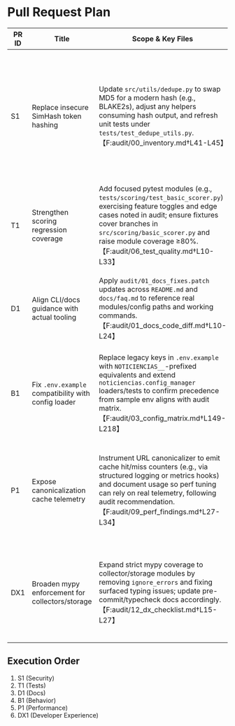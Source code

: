 # Pull Request Plan

| PR ID | Title | Scope & Key Files | Acceptance Criteria | Risk / Blast Radius |
| --- | --- | --- | --- | --- |
| S1 | Replace insecure SimHash token hashing | Update `src/utils/dedupe.py` to swap MD5 for a modern hash (e.g., BLAKE2s), adjust any helpers consuming hash output, and refresh unit tests under `tests/test_dedupe_utils.py`.【F:audit/00_inventory.md†L41-L45】 | * Bandit no longer flags MD5 usage; `bandit -ll -r src scripts` passes locally.<br>* Existing dedupe regression tests updated/extended to cover new hashing while preserving similarity thresholds.<br>* Document rationale in `docs/security.md` changelog snippet if required by security policy. | **Medium** — touches deduplication hash logic; limited to utilities/tests but affects pipeline dedupe behavior. Regression could alter clustering; requires targeted validation. |
| T1 | Strengthen scoring regression coverage | Add focused pytest modules (e.g., `tests/scoring/test_basic_scorer.py`) exercising feature toggles and edge cases noted in audit; ensure fixtures cover branches in `src/scoring/basic_scorer.py` and raise module coverage ≥80%.【F:audit/06_test_quality.md†L10-L33】 | * New tests fail against current gaps and pass after implementation.<br>* `pytest --cov=src/scoring` ≥80% and repository total trend documented.<br>* No new flakiness; tests mock external dependencies. | **Low-Medium** — new tests only; runtime untouched, but CI duration slightly increases. |
| D1 | Align CLI/docs guidance with actual tooling | Apply `audit/01_docs_fixes.patch` updates across `README.md` and `docs/faq.md` to reference real modules/config paths and working commands.【F:audit/01_docs_code_diff.md†L10-L24】 | * Updated docs build (`make docs` if available) succeeds with link checker.<br>* README quickstart reflects validated command sequence; FAQ references existing scripts/config modules.<br>* No broken anchors (run link checker). | **Low** — documentation-only; no runtime impact. |
| B1 | Fix `.env.example` compatibility with config loader | Replace legacy keys in `.env.example` with `NOTICIENCIAS__`-prefixed equivalents and extend `noticiencias.config_manager` loaders/tests to confirm precedence from sample env aligns with audit matrix.【F:audit/03_config_matrix.md†L149-L218】 | * `.env.example` variables recognized by config manager without manual translation.<br>* Update or add tests in `tests/test_config_manager.py` verifying environment overrides using new sample keys.<br>* README/config docs mention new prefixes; link to config matrix. | **Medium** — configuration sample change may affect developer setups; ensure migration guidance provided. |
| P1 | Expose canonicalization cache telemetry | Instrument URL canonicalizer to emit cache hit/miss counters (e.g., via structured logging or metrics hooks) and document usage so perf tuning can rely on real telemetry, following audit recommendation.【F:audit/09_perf_findings.md†L27-L34】 | * `src/utils/url_canonicalizer.py` exposes cache statistics API or logging; collectors propagate metrics.<br>* Tests cover cache-hit reporting; perf harness optionally asserts metrics.<br>* Docs (`docs/performance_baselines.md` or README) updated to describe monitoring knob. | **Medium** — touches canonicalization path invoked by collectors; requires regression tests to avoid perf regressions. |
| DX1 | Broaden mypy enforcement for collectors/storage | Expand strict mypy coverage to collector/storage modules by removing `ignore_errors` and fixing surfaced typing issues; update pre-commit/typecheck docs accordingly.【F:audit/12_dx_checklist.md†L15-L27】 | * `mypy` passes with new modules included; CI `make typecheck` unchanged except for broader coverage.<br>* Add/adjust type hints without increasing cyclomatic complexity.<br>* Document stricter coverage in CONTRIBUTING or README. | **Medium** — touches multiple modules; risk of subtle runtime changes if type-driven refactors needed. Mitigate with focused tests. |

## Execution Order
1. S1 (Security)
2. T1 (Tests)
3. D1 (Docs)
4. B1 (Behavior)
5. P1 (Performance)
6. DX1 (Developer Experience)

